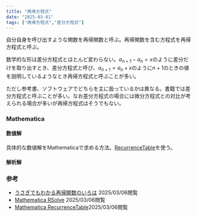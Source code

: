 ```yaml
---
title: "再帰方程式"
date: "2025-03-01"
tags: ["再帰方程式","差分方程式"]
---
```

自分自身を呼び出すような関数を再帰関数と呼ぶ。再帰関数を含む方程式を再帰方程式と呼ぶ。

数学的な形は差分方程式とほとんど変わらない。$a_{n+1}-a_n=x$のように差分だけを取り出すとき、差分方程式と呼び、$a_{n+1}=a_n+x$のように$n+1$のときの値を説明しているようなとき再帰方程式と呼ぶことが多い。

ただし参考書、ソフトウェアでどちらを主に扱っているかは異なる。書籍では差分方程式と呼ぶことが多い。なお差分方程式の場合には微分方程式との対比が考えられる場合が多いが再帰方程式はそうでもない。

### Mathematica

#### 数値解

具体的な数値解をMathematicaで求める方法。[RecurrenceTable](https://reference.wolfram.com/language/ref/RecurrenceTable.html?q=RecurrenceTable)を使う。

#### 解析解



### 参考

- [うさぎでもわかる再帰関数のいろは](https://www.momoyama-usagi.com/entry/info-algo-saiki) 2025/03/06閲覧
- [Mathematica RSolve](https://reference.wolfram.com/language/ref/RSolve.html) 2025/03/06閲覧
- [Mathematica RecurrenceTable](https://reference.wolfram.com/language/ref/RecurrenceTable.html?q=RecurrenceTable)2025/03/06閲覧

